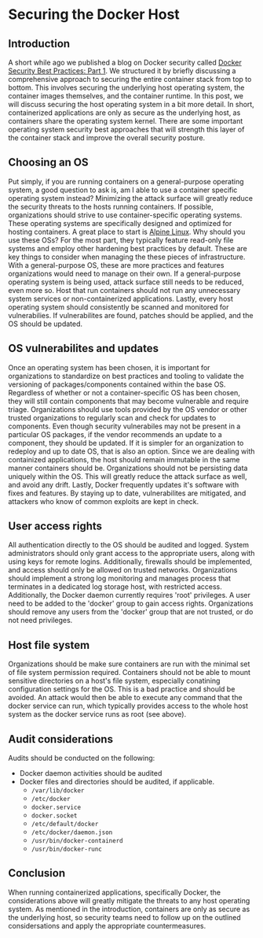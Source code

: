 # Securing the Docker Host

## Introduction

A short while ago we published a blog on Docker security called [Docker Security Best Practices: Part 1](https://anchore.com/blog/docker-security-best-practices-part-1/). We structured it by briefly discussing a comprehensive approach to securing the entire container stack from top to bottom. This involves securing the underlying host operating system, the container images themselves, and the container runtime. In this post, we will discuss securing the host operating system in a bit more detail. In short, containerized applications are only as secure as the underlying host, as containers share the operating system kernel. There are some important operating system security best approaches that will strength this layer of the container stack and improve the overall security posture.

## Choosing an OS

Put simply, if you are running containers on a general-purpose operating system, a good question to ask is, am I able to use a container specific operating system instead? Minimizing the attack surface will greatly reduce the security threats to the hosts running containers. If possible, organizations should strive to use container-specific operating systems. These operating systems are specifically designed and optimized for hosting containers. A great place to start is [Alpine Linux](https://alpinelinux.org/). Why should you use these OSs? For the most part, they typically feature read-only file systems and employ other hardening best practices by default. These are key things to consider when managing the these pieces of infrastructure. With a general-purpose OS, these are more practices and features organizations would need to manage on their own. If a general-purpose operating system is being used, attack surface still needs to be reduced, even more so. Host that run containers should not run any unnecessary system services or non-containerized applications. Lastly, every host operating system should consistently be scanned and monitored for vulnerabilies. If vulnerabilites are found, patches should be applied, and the OS should be updated. 

## OS vulnerabilites and updates

Once an operating system has been chosen, it is important for organizations to standardize on best practices and tooling to validate the versioning of packages/components contained within the base OS. Regardless of whether or not a container-specific OS has been chosen, they will still contain components that may become vulnerable and require triage. Organizations should use tools provided by the OS vendor or other trusted organizations to regularly scan and check for updates to components. Even though security vulnerabiles may not be present in a particular OS packages, if the vendor recommends an update to a component, they should be updated. If it is simpler for an organization to redeploy and up to date OS, that is also an option. Since we are dealing with containized applications, the host should remain immutable in the same manner containers should be. Organizations should not be persisting data uniquely within the OS. This will greatly reduce the attack surface as well, and avoid any drift. Lastly, Docker frequently updates it's software with fixes and features. By staying up to date, vulnerabilites are mitigated, and attackers who know of common exploits are kept in check.  

## User access rights

All authentication directly to the OS should be audited and logged. System administrators should only grant access to the appropriate users, along with using keys for remote logins. Additionally, firewalls should be implemented, and access should only be allowed on trusted networks. Organizations should implement a strong log monitoring and manages process that terminates in a dedicated log storage host, with restricted access. Additionally, the Docker daemon currently requires 'root' privileges. A user need to be added to the 'docker' group to gain access rights. Organizations should remove any users from the 'docker' group that are not trusted, or do not need privileges. 

## Host file system

Organizations should be make sure containers are run with the minimal set of file system permission required. Containers should not be able to mount sensitive directories on a host's file system, especially conatining configuration settings for the OS. This is a bad practice and should be avoided. An attack would then be able to execute any command that the docker service can run, which typically provides access to the whole host system as the docker service runs as root (see above).

## Audit considerations

Audits should be conducted on the following: 

- Docker daemon activities should be audited
- Docker files and directories should be audited, if applicable.
    - `/var/lib/docker`
    - `/etc/docker`
    - `docker.service`
    - `docker.socket`
    - `/etc/default/docker`
    - `/etc/docker/daemon.json`
    - `/usr/bin/docker-containerd`
    - `/usr/bin/docker-runc`

## Conclusion

When running containerized applications, specifically Docker, the considerations above will greatly mitigate the threats to any host operating system. As mentioned in the introduction, containers are only as secure as the underlying host, so security teams need to follow up on the outlined considersations and apply the appropriate countermeasures.

